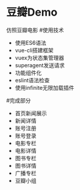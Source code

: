 # 豆瓣Demo
仿照豆瓣电影
#使用技术
<ul>
	<li>使用ES6语法</li>
	<li>vue-cli搭建框架</li>
	<li>vuex为状态集管理器</li>
	<li>superagent发送请求</li>
	<li>功能组件化</li>
	<li>eslint语法检查</li>
	<li>使用infinite无限加载插件</li>
</ul>
#完成部分
<ul>
	<li>首页新闻展示</li>
	<li>新闻详情</li>
	<li>账号注册</li>
	<li>账号登录</li>
	<li>电影专栏</li>
	<li>电影详情</li>
	<li>图书专栏</li>
	<li>图书详情</li>
	<li>广播专栏</li>
	<li>豆瓣小组</li>
</ul>
